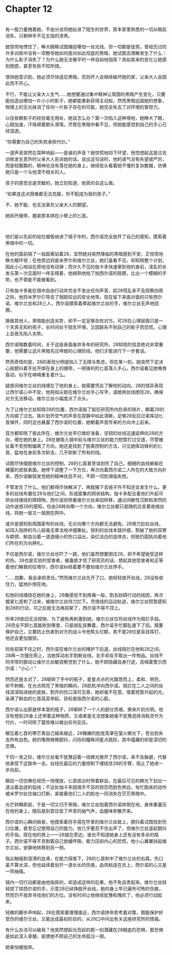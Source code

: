 # Chapter 12

<br>
有一股力量拽着她，不由分说将她扯进了陌生的世界，原本家里熟悉的一切从眼前消失，只剩伸手不见五指的漆黑。

她惊愕地愣住了，睁大眼睛试图捕捉哪怕一丝光线，但一切都是徒劳。曾经历过的许多训练中没有一项教导她如何面对如此彻底的黑暗，她试图去理解发生了什么：为什么影子消失了？为什么她无法像平时一样自如地指挥？突如其来的变化让她感到困惑，甚至有些不知所措。

很快她意识到，她必须尽快适应黑暗，否则坏人会继续破坏她的家，父亲大人会因此而不开心。

不行，不能让父亲大人生气……她想要通过集中精神让周围的黑暗产生变化，只要能创造出哪怕一片小小的影子，她都能重新获得主动权。然而黑暗远超她的想象，物理上的无光抹消了任何一片影子存在的可能，她完全失去了对环境的掌控力。

以往依赖影子的经验毫无用处，她该怎么办？第一次陷入这种境地，她睁大了眼，心跳加速，汗珠顺着额头滑落。尽管在黑暗中看不见，但她能感觉到自己的手心已经湿透。

“你需要为自己的失败承担代价。”

一道声音突然在耳畔响起——是谁的声音？她惊慌地四下环望，恍惚想起这是过去训练发生意外时父亲大人告诉她的话。说出这句话时，他的语气没有失望或严厉，而是轻飘飘的，眼神也没有落在她的身上，继续低头看着她不懂的复杂数据，仿佛她只是一个与他漠不相关的人。

孩子的感觉总是灵敏的，她立刻知道，他真的会这么做。

“如果连这点困难都无法克服，你不配成为我的孩子。”

不，她不能、也无法辜负父亲大人的期望。

她拆开绷带，握紧原本绑在小臂上的匕首。

<br>

他们是以先前的站位被吸纳进了镜子中的，西尔诺完全放开了自己的感知，摸索着黑暗中的一切。

在他的面前隔了一段距离站着28，显然她对突然降临的黑暗感到不安，正惊慌地睁大眼环视；在他旁边则是米罗尔和维尔兰丝，她们虽看不见，却知晓整个计划，因此小心地站在原地没有动弹；而许久不见的伽卡多快速窜到他的身前，凌乱的长发与第一次见面时一样支楞着，他娴熟地拍了拍西尔诺的肩膀，比出一个模糊的手势，也不管能不能被看到。

只有伽卡多能在镜中自由行动并完全不发出任何声音，趁28慌乱来不及观察四周之际，他将米罗尔引导去了相距较远的安全地带。现在留下来面对面的只有西尔诺、维尔兰丝和28三人，西尔诺摸索着牵起维尔兰丝的手，维尔兰丝无声地回握。

换做其他人，黑暗能创造劣势，却不一定足够击败对方。可28在心理层面只是一个天真无知的孩子，长时间处于陌生环境，又因联系不到自己的影子而恐慌，心理上会首先陷入劣势。

西尔诺暗数着时间，关于这座表面废弃多年的研究所，28知晓的信息绝对非常重要，他需要让这片黑暗先压垮她的心理防线，他们才能进行下一步套话。

然而奇怪的是，28的表现分明是陷入了无措与焦虑，但在某一刻，她突然下定决心般颤抖着手扯开绑在身上的绷带，一把锋利的匕首落入手心。西尔诺看见她嘴唇翕动，似乎在喃喃重复着什么。

疑惑间维尔兰丝的线缠在了他的身上，她需要凭此了解他的动向。28的怪异表现让西尔诺心中不安，他用指尖抵在维尔兰丝手心写字，请她用丝线困住28，确保对方无法移动。维尔兰丝小幅度点了点头。

为了让维尔兰丝知晓28的位置，西尔诺掂了掂在研究所内捡来的铁片，朝着28的方向掷了过去。铁片划开空气的声音在寂静中如此清晰，足够28反应过来挥动匕首弹开，同时这也暴露了西尔诺的位置，她朝着声音传来的方向冲上前来。

双方都知晓了彼此所在，维尔兰丝早已做好准备，坚韧的丝线迅速延伸向28的方向，缠在她的身上。28在被吸入镜中前与维尔兰丝的能力短暂打过交道，尽管被扯着不受控制偏离了方向，她还是找到了脱离控制的方法，只见她挥动锋利的匕首，猛地在身前多次斩击，几乎砍断了所有的线。

试图尽快摆脱维尔兰丝的控制，28的匕首甚至误划伤了自己，细细的血线蜿蜒在裸露的皮肤表面。她停下调整了一下方位，再次向着西尔诺二人所在的大致方向扑来，西尔诺敏锐发觉她的精神状态不对，不顾一切到濒临失控。

不管发生了什么，他们都得尽快解决了，再耽搁下去镜子外不知还会发生什么。更多的丝线布置在28与他们之间，形成密集的网状结构，伽卡多配合着他们升起可供丝线缠绕的障碍物，西尔诺则带着维尔兰丝来回转移，通过间歇性沉默和突然的动作迷惑28的感知。任由28转向哪一个方向，维尔兰丝都只是随机应变着收缩丝线，将她一层又一层困在网中。

或许是感知到周围密布的丝线，无论向哪个方向都无法避免，28用力拉扯丝线，如闯入陷阱的鸟儿般毫无章法地冲撞撕扯。锐利的丝线本就纤细，割破了她的双臂与脖颈，鲜血沿着一道道细小的伤口溢出，染红洁白的连体衣，但她仍固执向着他们所在的方向挣扎。

不仅是西尔诺，维尔兰丝也吓了一跳，他们虽然想要困住28，却不希望她受这样的伤。28也是实验的受害者，被蛊惑才信了研究员的话，想起其他受害者和正等着他们解救的拉塔尔，西尔诺纠结着要不要劝维尔兰丝停手。

“……抱歉，我会承担责任。”然而维尔兰丝先开了口，她轻轻放开丝线，28没有收住力，猛地扑倒在地。

松弛的线缠绕在她的身上，28像感觉不到疼痛一般，割去妨碍行动的线团，再次握紧匕首刺了过来，被维尔兰丝持刀拦下。凭借线的运动轨迹，维尔兰丝短暂感知到28的行动，可之后就无法再招架了，西尔诺不得不顶上。

所幸28依旧无法视物，为了避免再刺激到她，维尔兰丝仅将丝线作为阻拦手段。28完全不顾匕首能砍到哪里，只是胡乱挥舞着，西尔诺手忙脚乱接下了招。既要保护自己，又要防止伤害到对方的战斗令他焦头烂额，若不是28仅是盲目挥打，他还会更加狼狈。

险些招架不住之时，西尔诺在维尔兰丝的掩护下后退，丝线阻拦在他和28之间。28再一次撞在网上，当她挥动右手割断丝线，左手却反手取出一件物品。丝线不同寻常的颤动让维尔兰丝敏锐察觉到了什么，她不顾隐藏自身行迹，高喊着警示西尔诺：“小心！”

然而还是太迟了，28砸碎了手中的瓶子，星星点点的光飘悠而上，柔和、明亮，却不刺眼。在光点照亮了黑暗的瞬间，28趁机冲向西尔诺，阻拦在二人之间的丝线深深陷进她的皮肤，割开的伤口深可见骨，她却毫不在意。借着短暂升起的光，染满了鲜血的匕首高高举起，目标直指西尔诺的心脏。

西尔诺认出那是样本室的瓶子，28砸碎了一个人的部分灵魂，换来片刻光明。他没有想到28身上还带着这种物质，又或者是无法想象她毫不犹豫选择消耗灵作为代价，一时间除了震惊难以做出任何反应。

眼见着匕首的寒芒离自己越来越近，28稚嫩的脸庞笼罩在萤火微光下，苍白到失去所有血色。她的嘴唇微微颤抖，闪烁的瞳眸间星点跳跃，其中蕴藏的却是深切的恐惧。

千钧一发之际，维尔兰丝毫不犹豫迎着一线微光推开了西尔诺，来不及躲避，代替他承受下这致命一击。丝线在最后的力量控制下缠绕住28的手臂，阻止了她进一步向前。

眼前一切仿佛在经历一场慢放，匕首拔出时带着鲜血，在最后可见的微光下划出一道沾着血迹的弧线；不远处伽卡多因措手不及的惊恐而脸色煞白，匆忙跑来的动作被米罗尔扯住袖口打断，紧接着他们二人的脸也一同消失在茫茫黑暗中。

光芒转瞬即逝，于是一切又归于黑暗，维尔兰丝抱着西尔诺摔倒在地，身体重量压在他的身上，随后是刻意压低了声音的抽气声，血腥味弥散开来。

西尔诺的心瞬间揪紧，他摸索着将手搭在怀里的维尔兰丝肩上，颤抖着试图找到伤口位置，甚至忘记使用自己的能力。他几乎要忍不住出声了，但维尔兰丝竖起颤抖的手指，搭在他的唇上——28就在旁边，谁也不知道她身上还有没有多余的瓶子。西尔诺不得不克制着自己放缓呼吸，极力压抑内心的恐慌，他小心翼翼扶起维尔兰丝，安静地转移到另一侧。

指尖触碰到湿滑的血液，在能力探查下，28的匕首刺中了维尔兰丝的右肩。伤口虽不算太深，但也延续着划开一道长长的伤痕，血肉粘连在衣上，西尔诺的心又是一阵抽搐。

镜内一切行动都是由他指挥的，却造成这样的后果，他不免自责起来。维尔兰丝轻轻捏了捏西尔诺的手，示意28已经挣脱开丝线，她的身上早已遍布可怖的伤痕，然而仍不放弃寻找他们的方位。没有时间让他继续犹豫和愧疚了，他必须行动起来。

轻微的脚步声响起，28在摸索着慢慢接近，西尔诺拼命思考着对策，既能保护好受伤的维尔兰丝，又能达成最初的目的，从28口中问出有关这座研究所的情报。

有什么办法可以破局？他突然想起光亮起的那一刻潜藏在28眼底的恐惧，那恐惧是如此深入骨髓，驱使她不顾自己的生命孤注一掷。

她害怕被抛弃。
